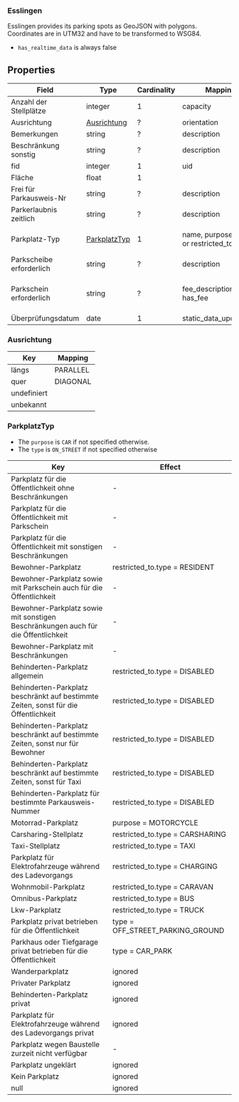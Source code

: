 ### Esslingen

Esslingen provides its parking spots as GeoJSON with polygons. Coordinates are in UTM32 and have to be transformed to
WSG84.

* `has_realtime_data` is always false

## Properties

| Field                    | Type                          | Cardinality | Mapping                              | Comment                                          |
|--------------------------|-------------------------------|-------------|--------------------------------------|--------------------------------------------------|
| Anzahl der Stellplätze   | integer                       | 1           | capacity                             |                                                  |
| Ausrichtung              | [Ausrichtung](#Ausrichtung)   | ?           | orientation                          |                                                  |
| Bemerkungen              | string                        | ?           | description                          |                                                  |
| Beschränkung sonstig     | string                        | ?           | description                          |                                                  |
| fid                      | integer                       | 1           | uid                                  |                                                  |
| Fläche                   | float                         | 1           |                                      |                                                  |
| Frei für Parkausweis-Nr  | string                        | ?           | description                          |                                                  |
| Parkerlaubnis zeitlich   | string                        | ?           | description                          |                                                  |
| Parkplatz-Typ            | [ParkplatzTyp](#ParkplatzTyp) | 1           | name, purpose, type or restricted_to | See ParkplatzTyp below                           |
| Parkscheibe erforderlich | string                        | ?           | description                          |                                                  |
| Parkschein erforderlich  | string                        | ?           | fee_description, has_fee             | has_fee is set to true if this field is not null |
| Überprüfungsdatum        | date                          | 1           | static_data_updated_at               |                                                  |


### Ausrichtung


| Key         | Mapping  |
|-------------|----------|
| längs       | PARALLEL |
| quer        | DIAGONAL |
| undefiniert |          |
| unbekannt   |          |


### ParkplatzTyp

* The `purpose` is `CAR` if not specified otherwise.
* The `type` is `ON_STREET` if not specified otherwise

| Key                                                                                 | Effect                           |
|-------------------------------------------------------------------------------------|----------------------------------|
| Parkplatz für die Öffentlichkeit ohne Beschränkungen                                | -                                |
| Parkplatz für die Öffentlichkeit mit Parkschein                                     | -                                |
| Parkplatz für die Öffentlichkeit mit sonstigen Beschränkungen                       | -                                |
| Bewohner-Parkplatz                                                                  | restricted_to.type = RESIDENT    |
| Bewohner-Parkplatz sowie mit Parkschein auch für die Öffentlichkeit                 | -                                |
| Bewohner-Parkplatz sowie mit sonstigen Beschränkungen auch für die Öffentlichkeit   | -                                |
| Bewohner-Parkplatz mit Beschränkungen                                               | -                                |
| Behinderten-Parkplatz allgemein                                                     | restricted_to.type = DISABLED    |
| Behinderten-Parkplatz beschränkt auf bestimmte Zeiten, sonst für die Öffentlichkeit | restricted_to.type = DISABLED    |
| Behinderten-Parkplatz beschränkt auf bestimmte Zeiten, sonst nur für Bewohner       | restricted_to.type = DISABLED    |
| Behinderten-Parkplatz beschränkt auf bestimmte Zeiten, sonst für Taxi               | restricted_to.type = DISABLED    |
| Behinderten-Parkplatz für bestimmte Parkausweis-Nummer                              | restricted_to.type = DISABLED    |
| Motorrad-Parkplatz                                                                  | purpose = MOTORCYCLE             |
| Carsharing-Stellplatz                                                               | restricted_to.type = CARSHARING  |
| Taxi-Stellplatz                                                                     | restricted_to.type = TAXI        |
| Parkplatz für Elektrofahrzeuge während des Ladevorgangs                             | restricted_to.type = CHARGING    |
| Wohnmobil-Parkplatz                                                                 | restricted_to.type = CARAVAN     |
| Omnibus-Parkplatz                                                                   | restricted_to.type = BUS         |
| Lkw-Parkplatz                                                                       | restricted_to.type = TRUCK       |
| Parkplatz privat betrieben für die Öffentlichkeit                                   | type = OFF_STREET_PARKING_GROUND |
| Parkhaus oder Tiefgarage privat betrieben für die Öffentlichkeit                    | type = CAR_PARK                  |
| Wanderparkplatz                                                                     | ignored                          |
| Privater Parkplatz                                                                  | ignored                          |
| Behinderten-Parkplatz privat                                                        | ignored                          |
| Parkplatz für Elektrofahrzeuge während des Ladevorgangs privat                      | ignored                          |
| Parkplatz wegen Baustelle zurzeit nicht verfügbar                                   | -                                |
| Parkplatz ungeklärt                                                                 | ignored                          |
| Kein Parkplatz                                                                      | ignored                          |
| null                                                                                | ignored                          |
